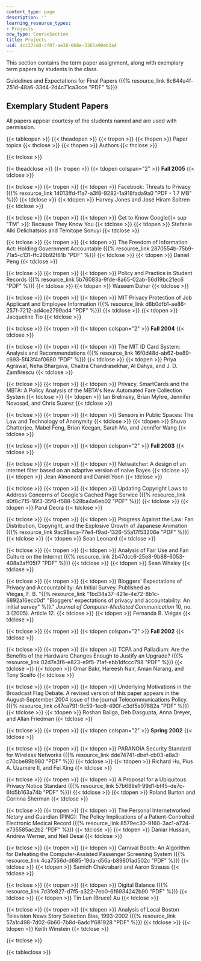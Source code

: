 ```yaml
---
content_type: page
description: ''
learning_resource_types:
- Projects
ocw_type: CourseSection
title: Projects
uid: 4cc37cd4-cf07-ae38-060e-3365a90eb3a4
---
```


This section contains the term paper assignment, along with exemplary term papers by students in the class.

Guidelines and Expectations for Final Papers ({{% resource_link 8c844a4f-251d-48a6-33d4-2d4c71ca3cce "PDF" %}})

Exemplary Student Papers
------------------------

All papers appear courtesy of the students named and are used with permission.

{{< tableopen >}}
{{< theadopen >}}
{{< tropen >}}
{{< thopen >}}
Paper topics
{{< thclose >}}
{{< thopen >}}
Authors
{{< thclose >}}

{{< trclose >}}

{{< theadclose >}}
{{< tropen >}}
{{< tdopen colspan="2" >}}
**Fall 2005**
{{< tdclose >}}

{{< trclose >}}
{{< tropen >}}
{{< tdopen >}}
Facebook: Threats to Privacy ({{% resource_link 14013ffd-f1a7-a3f8-9282-1a918fada9a0 "PDF - 1.7 MB" %}})
{{< tdclose >}}
{{< tdopen >}}
Harvey Jones and José Hiram Soltren
{{< tdclose >}}

{{< trclose >}}
{{< tropen >}}
{{< tdopen >}}
Get to Know Google{{< sup "TM" >}}: Because They Know You
{{< tdclose >}}
{{< tdopen >}}
Stefanie Alki Delichatsios and Temitope Sonuyi
{{< tdclose >}}

{{< trclose >}}
{{< tropen >}}
{{< tdopen >}}
The Freedom of Information Act: Holding Government Accountable ({{% resource_link 2870554b-75b9-71a5-c131-ffc26b92f81b "PDF" %}})
{{< tdclose >}}
{{< tdopen >}}
Daniel Peng
{{< tdclose >}}

{{< trclose >}}
{{< tropen >}}
{{< tdopen >}}
Policy and Practice in Student Records ({{% resource_link 5b76083a-9fde-8a65-02ab-56d19bc21ec6 "PDF" %}})
{{< tdclose >}}
{{< tdopen >}}
Waseem Daher
{{< tdclose >}}

{{< trclose >}}
{{< tropen >}}
{{< tdopen >}}
MIT Privacy Protection of Job Applicant and Employee Information ({{% resource_link d8b0dfb1-ae86-257f-7212-ad4ce2799ad4 "PDF" %}})
{{< tdclose >}}
{{< tdopen >}}
Jacqueline Tio
{{< tdclose >}}

{{< trclose >}}
{{< tropen >}}
{{< tdopen colspan="2" >}}
**Fall 2004**
{{< tdclose >}}

{{< trclose >}}
{{< tropen >}}
{{< tdopen >}}
The MIT ID Card System: Analysis and Recommendations ({{% resource_link 16f0d48d-ab62-be89-c693-5f43f4af0680 "PDF" %}})
{{< tdclose >}}
{{< tdopen >}}
Priya Agrawal, Neha Bhargava, Chaitra Chandrasekhar, Al Dahya, and J. D. Zamfirescu
{{< tdclose >}}

{{< trclose >}}
{{< tropen >}}
{{< tdopen >}}
Privacy, SmartCards and the MBTA: A Policy Analysis of the MBTA's New Automated Fare Collection System
{{< tdclose >}}
{{< tdopen >}}
Ian Brelinsky, Brian Myhre, Jennifer Novosad, and Chris Suarez
{{< tdclose >}}

{{< trclose >}}
{{< tropen >}}
{{< tdopen >}}
Sensors in Public Spaces: The Law and Technology of Anonymity
{{< tdclose >}}
{{< tdopen >}}
Shuvo Chatterjee, Mabel Feng, Brian Keegan, Sarah Ma, and Jennifer Wang
{{< tdclose >}}

{{< trclose >}}
{{< tropen >}}
{{< tdopen colspan="2" >}}
**Fall 2003**
{{< tdclose >}}

{{< trclose >}}
{{< tropen >}}
{{< tdopen >}}
Netwatcher: A design of an internet filter based on an adaptive version of naive Bayes
{{< tdclose >}}
{{< tdopen >}}
Jean Almonord and Daniel Yoon
{{< tdclose >}}

{{< trclose >}}
{{< tropen >}}
{{< tdopen >}}
Updating Copyright Laws to Address Concerns of Google's Cached Page Service ({{% resource_link d0f8c715-16f3-35f8-f588-528ba4a6eb02 "PDF" %}})
{{< tdclose >}}
{{< tdopen >}}
Parul Deora
{{< tdclose >}}

{{< trclose >}}
{{< tropen >}}
{{< tdopen >}}
Progress Against the Law: Fan Distribution, Copyright, and the Explosive Growth of Japanese Animation ({{% resource_link 9ac98eca-77e4-f9ad-1326-55a17f53206e "PDF" %}})
{{< tdclose >}}
{{< tdopen >}}
Sean Leonard
{{< tdclose >}}

{{< trclose >}}
{{< tropen >}}
{{< tdopen >}}
Analysis of Fair Use and Fan Culture on the Internet ({{% resource_link 2b47dcc6-25e8-9b88-6053-408a3aff05f7 "PDF" %}})
{{< tdclose >}}
{{< tdopen >}}
Sean Whaley
{{< tdclose >}}

{{< trclose >}}
{{< tropen >}}
{{< tdopen >}}
Bloggers' Expectations of Privacy and Accountability: An Initial Survey. Published as  
Viégas, F. B. "{{% resource_link "1bd34a37-421e-4e72-8b1c-6892a16ecc0d" "Bloggers' expectations of privacy and accountability: An initial survey" %}}." _Journal of Computer-Mediated Communication_ 10, no. 3 (2005). Article 12.
{{< tdclose >}}
{{< tdopen >}}
Fernanda B. Viégas
{{< tdclose >}}

{{< trclose >}}
{{< tropen >}}
{{< tdopen colspan="2" >}}
**Fall 2002**
{{< tdclose >}}

{{< trclose >}}
{{< tropen >}}
{{< tdopen >}}
TCPA and Palladium: Are the Benefits of the Hardware Changes Enough to Justify an Upgrade? ({{% resource_link 02d7e3f6-e823-e9f5-71af-ebb1dfccc798 "PDF" %}})
{{< tdclose >}}
{{< tdopen >}}
Omar Bakr, Hareesh Nair, Aman Narang, and Tony Scelfo
{{< tdclose >}}

{{< trclose >}}
{{< tropen >}}
{{< tdopen >}}
Underlying Motivations in the Broadcast Flag Debate. A revised version of this paper appears in the August-September 2004 issue of the journal Telecommunications Policy. ({{% resource_link c47ca791-9c59-1ec8-490f-c3df5a97682a "PDF" %}})
{{< tdclose >}}
{{< tdopen >}}
Roshan Baliga, Deb Dasgupta, Anna Dreyer, and Allan Friedman
{{< tdclose >}}

{{< trclose >}}
{{< tropen >}}
{{< tdopen colspan="2" >}}
**Spring 2002**
{{< tdclose >}}

{{< trclose >}}
{{< tropen >}}
{{< tdopen >}}
PARANOIA Security Standard for Wireless Networks ({{% resource_link dde74741-dbef-cb03-a8a3-c70cbe89b980 "PDF" %}})
{{< tdclose >}}
{{< tdopen >}}
Richard Hu, Pius A. Uzamere II, and Fei Xing
{{< tdclose >}}

{{< trclose >}}
{{< tropen >}}
{{< tdopen >}}
A Proposal for a Ubiquitous Privacy Notice Standard ({{% resource_link 57b689e1-99d1-bf45-de7c-6fd5b163a74b "PDF" %}})
{{< tdclose >}}
{{< tdopen >}}
Roland Burton and Corinna Sherman
{{< tdclose >}}

{{< trclose >}}
{{< tropen >}}
{{< tdopen >}}
The Personal Internetworked Notary and Guardian (PING): The Policy Implications of a Patient-Controlled Electronic Medical Record ({{% resource_link 8579ec30-9160-3ac1-a724-e735585ac2b2 "PDF" %}})
{{< tdclose >}}
{{< tdopen >}}
Daniar Hussain, Andrew Werner, and Neil Desai
{{< tdclose >}}

{{< trclose >}}
{{< tropen >}}
{{< tdopen >}}
Carnival Booth: An Algorithm for Defeating the Computer-Assisted Passenger Screening System ({{% resource_link 4ca7556d-d685-19da-d56a-b89801ad502c "PDF" %}})
{{< tdclose >}}
{{< tdopen >}}
Samidh Chakrabarti and Aaron Strauss
{{< tdclose >}}

{{< trclose >}}
{{< tropen >}}
{{< tdopen >}}
Digital Balance ({{% resource_link 7d3fe827-d7f5-a322-7eb0-6f6934242b90 "PDF" %}})
{{< tdclose >}}
{{< tdopen >}}
Tin Lun (Bruce) Au
{{< tdclose >}}

{{< trclose >}}
{{< tropen >}}
{{< tdopen >}}
Analysis of Local Boston Television News Story Selection Bias, 1993-2002 ({{% resource_link 57a1c498-7d02-6b60-7b8d-6adc1f681928 "PDF" %}})
{{< tdclose >}}
{{< tdopen >}}
Keith Winstein
{{< tdclose >}}

{{< trclose >}}

{{< tableclose >}}
